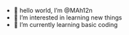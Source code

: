 - 👋 hello world, I’m @MAh12n
- 👀 I’m interested in learning new things
- 🌱 I’m currently learning basic coding

